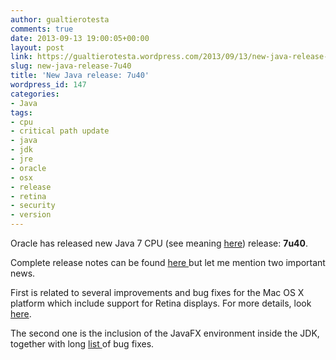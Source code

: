 ```yaml
---
author: gualtierotesta
comments: true
date: 2013-09-13 19:00:05+00:00
layout: post
link: https://gualtierotesta.wordpress.com/2013/09/13/new-java-release-7u40/
slug: new-java-release-7u40
title: 'New Java release: 7u40'
wordpress_id: 147
categories:
- Java
tags:
- cpu
- critical path update
- java
- jdk
- jre
- oracle
- osx
- release
- retina
- security
- version
---
```


Oracle has released new Java 7 CPU (see meaning [here](http://gualtierotesta.wordpress.com/2013/05/30/java-version-numbers/)) release: **7u40**.

Complete release notes can be found [here ](http://www.oracle.com/technetwork/java/javase/7u40-relnotes-2004172.html)but let me mention two important news.

First is related to several improvements and bug fixes for the Mac OS X platform which include support for Retina displays. For more details, look [here](http://bugs.sun.com/view_bug.do?bug_id=8000629).

The second one is the inclusion of the JavaFX environment inside the JDK, together with long [list ](http://www.oracle.com/technetwork/java/javase/2col/fx2240-bugfixes-2007741.html)of bug fixes.
